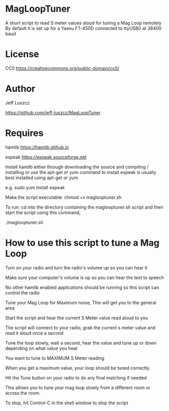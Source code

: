 # MagLoopTuner
A short script to read S meter values aloud for tuning a Mag Loop remotely
By default it is set up for a Yaesu FT-450D connected to ttyUSB0 at 38400 baud

# License
CC0 https://creativecommons.org/public-domain/cc0/

# Author

Jeff Luszcz

https://github.com/jeff-luszcz/MagLoopTuner


# Requires

hamlib https://hamlib.github.io

espeak https://espeak.sourceforge.net


Install hamlib either through downloading the source and compiling / installing or use the apt-get or yum command to install
espeak is usually best installed using apt-get or yum  

e.g.
sudo yum install espeak

Make the script executable:
chmod +x maglooptuner.sh

To run:
cd into the directory containing the maglooptuner.sh script and then start the script using this command;

./maglooptuner.sh

# How to use this script to tune a Mag Loop
Turn on your radio and turn the radio's volume up so you can hear it

Make sure your computer's volume is up so you can hear the text to speech

No other hamlib enabled applications should be running so this script can control the radio

Tune your Mag Loop for Maximum noise, This will get you to the general area

Start the script and hear the current S Meter value read aloud to you

The script will connect to your radio, grab the current s meter value and read it aloud once a second

Tune the loop slowly, wait a second, hear the value and tune up or down depending on what value you hear

You want to tune to MAXIMUM S Meter reading

When you get a maximum value, your loop should be tuned correctly. 

Hit the Tune button on your radio to do any final matching if needed

This allows you to tune your mag loop slowly from a different room or across the room.

To stop, hit Control-C in the shell window to stop the script






